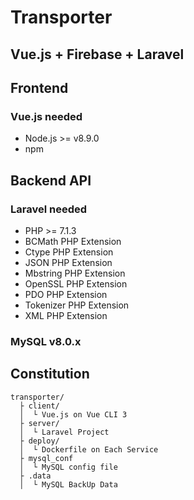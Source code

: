 # Transporter
## Vue.js + Firebase + Laravel

## Frontend
### Vue.js needed
- Node.js >= v8.9.0
- npm

## Backend API
### Laravel needed
- PHP >= 7.1.3
- BCMath PHP Extension
- Ctype PHP Extension
- JSON PHP Extension
- Mbstring PHP Extension
- OpenSSL PHP Extension
- PDO PHP Extension
- Tokenizer PHP Extension
- XML PHP Extension

### MySQL v8.0.x

## Constitution
```
transporter/  
  ├ client/
  │  └ Vue.js on Vue CLI 3
  ├ server/
  │  └ Laravel Project
  ├ deploy/
  │  └ Dockerfile on Each Service
  ├ mysql_conf
  │  └ MySQL config file
  ├ .data
  │  └ MySQL BackUp Data
```
